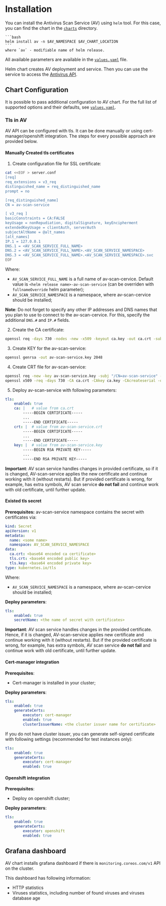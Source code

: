 # Installation

You can install the Antivirus Scan Service (AV) using `helm` tool. For this case, you can find the chart in the [`charts`](/charts) directory.
    
    ```bash
    helm install av -n $AV_NAMESPACE $AV_CHART_LOCATION 
    ```
    where `av` - modifiable name of helm release.

All available parameters are available in the [`values.yaml`](/charts/av-scan-service/values.yaml) file.

Helm chart creates AV deployment and service. Then you can use the service to access the [Antivirus API](/doc/openapi.yaml).

## Chart Configuration

It is possible to pass additional configuration to AV chart.
For the full list of supported options and their defaults, see [`values.yaml`](/charts/av-scan-service/values.yaml).

### Tls in AV

AV API can be configured with tls. It can be done manually or using cert-manager/openshift integration. The steps for every possible approach are provided below.

#### Manually Created tls certificates

1. Create configuration file for SSL certificate:  

```bash
cat <<EOF > server.conf 
[req]
req_extensions = v3_req
distinguished_name = req_distinguished_name
prompt = no

[req_distinguished_name]
CN = av-scan-service

[ v3_req ]
basicConstraints = CA:FALSE
keyUsage = nonRepudiation, digitalSignature, keyEncipherment
extendedKeyUsage = clientAuth, serverAuth
subjectAltName = @alt_names
[alt_names]
IP.1 = 127.0.0.1
DNS.1 = <AV_SCAN_SERVICE_FULL_NAME>
DNS.2 = <AV_SCAN_SERVICE_FULL_NAME>.<AV_SCAN_SERVICE_NAMESPACE>
DNS.3 = <AV_SCAN_SERVICE_FULL_NAME>.<AV_SCAN_SERVICE_NAMESPACE>.svc
EOF
```

Where:

* `AV_SCAN_SERVICE_FULL_NAME` is a full name of av-scan-cervice. Default value is `<helm release name>-av-scan-service` (can be overriden with `fullnameOverride` helm parameter);
* `AV_SCAN_SERVICE_NAMESPACE` is a namespace, where av-scan-cervice should be installed;

**Note**: Do not forget to specify any other IP addresses and DNS names that you plan to use to connect to the av-scan-cervice. For this, specify the additional `DNS.#` and `IP.#` fields.

2. Create the CA certificate:

```bash
openssl req -days 730 -nodes -new -x509 -keyout ca.key -out ca.crt -subj "/CN=av-scan-service"
```

3. Create KEY for the av-scan-service:

```bash
openssl genrsa -out av-scan-service.key 2048
```

4. Create CRT file for av-scan-service:

```bash
openssl req -new -key av-scan-service.key -subj "/CN=av-scan-service" -config server.conf | \
openssl x509 -req -days 730 -CA ca.crt -CAkey ca.key -CAcreateserial -out av-scan-service.crt -extensions v3_req -extfile server.conf
```

5. Deploy av-scan-service with following parameters:

```yaml
tls:
    enabled: true
    ca: |   # value from ca.crt
        -----BEGIN CERTIFICATE-----
        ...
        -----END CERTIFICATE-----
    crt: |  # value from av-scan-service.crt
        -----BEGIN CERTIFICATE-----
        ...
        -----END CERTIFICATE-----
    key: |  # value from av-scan-service.key
        -----BEGIN RSA PRIVATE KEY-----
        ...
        -----END RSA PRIVATE KEY-----
```

**Important**: AV scan service handles changes in provided certificate, so if it is changed, AV-scan-service applies the new certificate and continue working with it (without restarts). But if provided certificate is wrong, for example, has extra symbols, AV scan service **do not fail** and continue work with old certificate, until further update.

#### Existed tls secret

**Prerequisites:**
av-scan-service namespace contains the secret with certificates via:

```yaml
kind: Secret
apiVersion: v1
metadata:
  name: <some name>
  namespace: AV_SCAN_SERVICE_NAMESPACE
data:
  ca.crt: <base64 encoded ca certificate>
  tls.crt: <base64 encoded public key>
  tls.key: <base64 encoded private key>
type: kubernetes.io/tls
```

Where:

* `AV_SCAN_SERVICE_NAMESPACE` is a namespace, where av-scan-cervice should be installed;

**Deploy parameters**:

```yaml
tls:
    enabled: true
    secretName: <the name of secret with certificates>
```

**Important**: AV scan service handles changes in the provided certificate. Hence, if it is changed, AV-scan-service applies new certificate and continue working with it (without restarts). But if the provided certificate is wrong, for example, has extra symbols, AV scan service **do not fail** and continue work with old certificate, until further update.

#### Cert-manager integration

**Prerequisites**:

* Cert-manager is installed in your cluster;

**Deploy parameters**:

```yaml
tls:
    enabled: true
    generateCerts:
        executor: cert-manager
        enabled: true
        clusterIssuerName: <the cluster issuer name for certificate>
```

If you do not have cluster issuer, you can generate self-signed certificate with following settings (recommended for test instances only):

```yaml
tls:
    enabled: true
    generateCerts:
        executor: cert-manager
        enabled: true
```

#### Openshift integration

**Prerequisites**:

* Deploy on openshift cluster;

**Deploy parameters**:

```yaml
tls:
    enabled: true
    generateCerts:
        executor: openshift
        enabled: true
```

## Grafana dashboard

AV chart installs grafana dashboard if there is `monitoring.coreos.com/v1` API on the cluster.

This dashboard has following information:
* HTTP statistics
* Viruses statistics, including number of found viruses and viruses database age